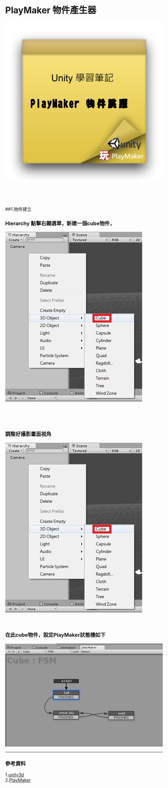 # PlayMaker 物件產生器

![](https://raw.githubusercontent.com/tw-hkt/Unity/master/img/000031.jpg)

</br>
</br>
</br>

##1.物件建立
### Hierarchy 點擊右鍵選單，新建一個cube物件，
![](https://raw.githubusercontent.com/tw-hkt/Unity/master/img/000029.jpg)

</br>
</br>
</br>

### 調整好攝影畫面視角
![](https://raw.githubusercontent.com/tw-hkt/Unity/master/img/000029.jpg)
</br>
</br>
</br>

### 在此cube物件，設定PlayMaker狀態機如下
![](https://raw.githubusercontent.com/tw-hkt/Unity/master/img/000030.jpg)





* * *
### 參考資料
1.[unity3d](http://unity3d.com/)
<br>
2.[PlayMaker](http://www.hutonggames.com/)
<br>